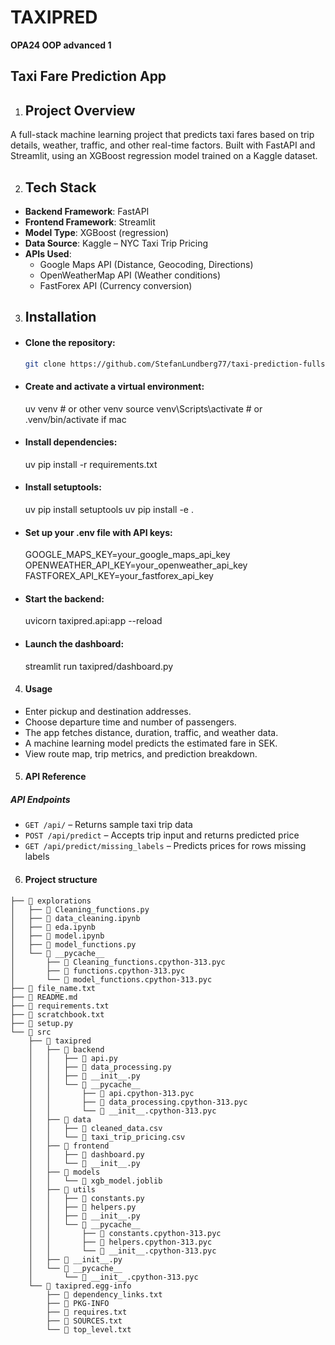 # TAXIPRED

**OPA24 OOP advanced 1**

## Taxi Fare Prediction App

1. ## Project Overview

A full-stack machine learning project that predicts taxi fares based on trip details, weather, traffic, and other real-time factors. Built with FastAPI and Streamlit, using an XGBoost regression model trained on a Kaggle dataset.

2. ## Tech Stack

- **Backend Framework**: FastAPI
- **Frontend Framework**: Streamlit
- **Model Type**: XGBoost (regression)
- **Data Source**: Kaggle – NYC Taxi Trip Pricing
- **APIs Used**:
  - Google Maps API (Distance, Geocoding, Directions)
  - OpenWeatherMap API (Weather conditions)
  - FastForex API (Currency conversion)

3. ## Installation

- #### Clone the repository:
    ```bash
    git clone https://github.com/StefanLundberg77/taxi-prediction-fullstack-stefan-lundberg-opa24.git

-  #### Create and activate a virtual environment:
    uv venv # or other venv
    source venv\Scripts\activate # or .venv/bin/activate if mac

- #### Install dependencies:
    uv pip install -r requirements.txt

-  #### Install setuptools:
    uv pip install setuptools
    uv pip install -e .

- #### Set up your .env file with API keys:
    GOOGLE_MAPS_KEY=your_google_maps_api_key
    OPENWEATHER_API_KEY=your_openweather_api_key
    FASTFOREX_API_KEY=your_fastforex_api_key

- #### Start the backend:
    uvicorn taxipred.api:app --reload

- #### Launch the dashboard:
    streamlit run taxipred/dashboard.py

4. #### **Usage**

- Enter pickup and destination addresses.
- Choose departure time and number of passengers.
- The app fetches distance, duration, traffic, and weather data.
- A machine learning model predicts the estimated fare in SEK.
- View route map, trip metrics, and prediction breakdown.

5. #### API Reference

##### API Endpoints

- `GET /api/` – Returns sample taxi trip data
- `POST /api/predict` – Accepts trip input and returns predicted price
- `GET /api/predict/missing_labels` – Predicts prices for rows missing labels

6. #### Project structure

```
├── 📂 explorations
│   ├── 📄 Cleaning_functions.py
│   ├── 📄 data_cleaning.ipynb
│   ├── 📄 eda.ipynb
│   ├── 📄 model.ipynb
│   ├── 📄 model_functions.py
│   └── 📂 __pycache__
│       ├── 📄 Cleaning_functions.cpython-313.pyc
│       ├── 📄 functions.cpython-313.pyc
│       └── 📄 model_functions.cpython-313.pyc
├── 📄 file_name.txt
├── 📄 README.md
├── 📄 requirements.txt
├── 📄 scratchbook.txt
├── 📄 setup.py
└── 📂 src
    ├── 📂 taxipred
    │   ├── 📂 backend
    │   │   ├── 📄 api.py
    │   │   ├── 📄 data_processing.py
    │   │   ├── 📄 __init__.py
    │   │   └── 📂 __pycache__
    │   │       ├── 📄 api.cpython-313.pyc
    │   │       ├── 📄 data_processing.cpython-313.pyc
    │   │       └── 📄 __init__.cpython-313.pyc
    │   ├── 📂 data
    │   │   ├── 📄 cleaned_data.csv
    │   │   └── 📄 taxi_trip_pricing.csv
    │   ├── 📂 frontend
    │   │   ├── 📄 dashboard.py
    │   │   └── 📄 __init__.py
    │   ├── 📂 models
    │   │   └── 📄 xgb_model.joblib
    │   ├── 📂 utils
    │   │   ├── 📄 constants.py
    │   │   ├── 📄 helpers.py
    │   │   ├── 📄 __init__.py
    │   │   └── 📂 __pycache__
    │   │       ├── 📄 constants.cpython-313.pyc
    │   │       ├── 📄 helpers.cpython-313.pyc
    │   │       └── 📄 __init__.cpython-313.pyc
    │   ├── 📄 __init__.py
    │   └── 📂 __pycache__
    │       └── 📄 __init__.cpython-313.pyc
    └── 📂 taxipred.egg-info
        ├── 📄 dependency_links.txt
        ├── 📄 PKG-INFO
        ├── 📄 requires.txt
        ├── 📄 SOURCES.txt
        └── 📄 top_level.txt
```


